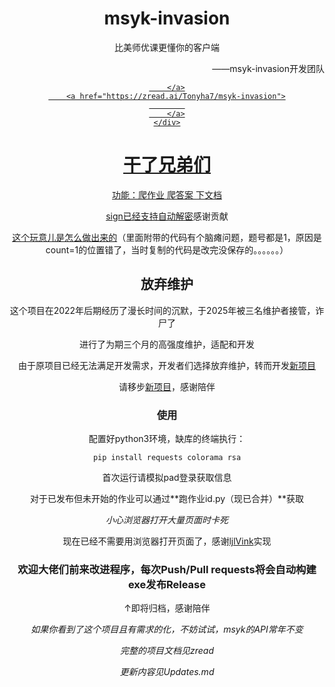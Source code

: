 <div align="center">
    <h1 align="center">msyk-invasion</h1>
    <p>比美师优课更懂你的客户端</p>
    <p align="right">——msyk-invasion开发团队</p>
    <div>
        <a href="https://qun.qq.com/universal-share/share?ac=1&authKey=oO%2FOfQTiYL%2FTqmCIe4rpbrozRM4jvSoCumLaX8fwdzAl4FPvhiFhneqcdlCZTQP%2B&busi_data=eyJncm91cENvZGUiOiIxMDU2MDc3OTA1IiwidG9rZW4iOiJMb2liNzFWblZxOFU2TUU2eUFEejNUY1ZoNTlCNmhYQTBwVVI3cnZpZ1RDM0FkMkUyNjBweitiTjZGa1EwaDlrIiwidWluIjoiMjI5NzE5Mzg4MSJ9&data=2CtVjgRkjP64MqMXaD-wNV4eTehac6AMoCP0P5q0nGrR4sKip1WFdv7bMu3aRx8CIwOGUecgR-RE9vogW7uzIQ&svctype=4&tempid=h5_group_info">
            
        </a>
        <a href="https://zread.ai/Tonyha7/msyk-invasion">
            
        </a>
    </div>
</div>

# 干了兄弟们 #
功能：爬作业 爬答案 下文档

[sign已经支持自动解密](https://github.com/Tonyha7/msyk-invasion/pull/2)感谢贡献

[这个玩意儿是怎么做出来的](https://www.52pojie.cn/thread-1613563-1-1.html)（里面附带的代码有个脑瘫问题，题号都是1，原因是count=1的位置错了，当时复制的代码是改完没保存的。。。。。。）

## 放弃维护 ##

这个项目在2022年后期经历了漫长时间的沉默，于2025年被三名维护者接管，诈尸了

进行了为期三个月的高强度维护，适配和开发

由于原项目已经无法满足开发需求，开发者们选择放弃维护，转而开发<a href="https://github.com/Misaka16407/msyk-tools">新项目</a>

请移步<a href="https://github.com/Misaka16407/msyk-tools">新项目</a>，感谢陪伴

### 使用

配置好python3环境，缺库的终端执行：

`pip install requests colorama rsa`

首次运行请模拟pad登录获取信息

[](https://imgtu.com/i/LfbpCR)

对于已发布但未开始的作业可以通过**跑作业id.py（现已合并）**获取

*小心浏览器打开大量页面时卡死*

现在已经不需要用浏览器打开页面了，感谢[ljlVink](https://github.com/ljlVink)实现

### 欢迎大佬们前来改进程序，每次Push/Pull requests将会自动构建exe发布Release

↑即将归档，感谢陪伴

*如果你看到了这个项目且有需求的化，不妨试试，msyk的API常年不变*

*完整的项目文档见zread*

*更新内容见Updates.md*
